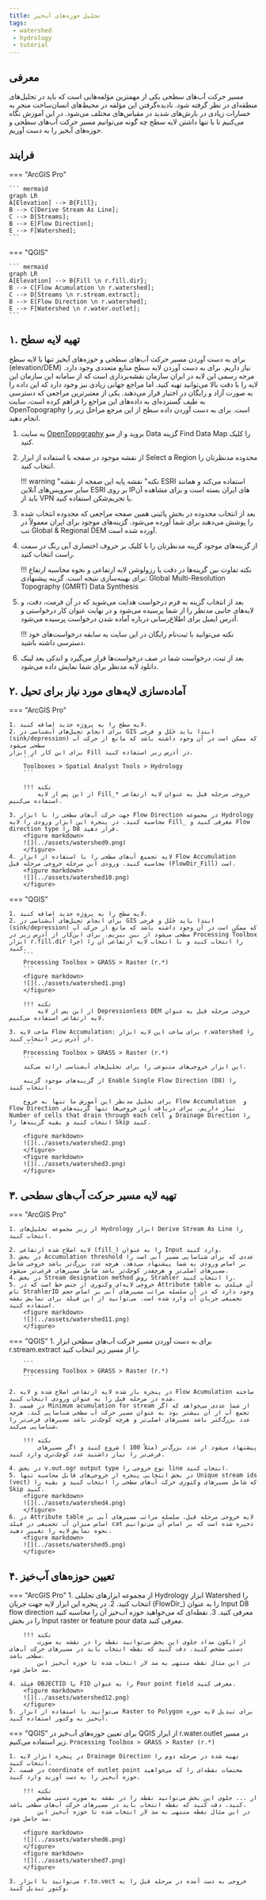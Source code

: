 ```yaml
---
title: تحلیل حوزه‌های آب‌خیز 
tags:
 - watershed
 - hydrology
 - tutorial
---
```


## معرفی
مسیر حرکت آب‌های سطحی یکی از مهمترین مؤلفه‌هایی است که باید در تحلیل‌های منطقه‌ای در نظر گرفته شود. نادیده‌گرفتن این مؤلفه‌ در محیط‌های انسان‌ساخت منجر به خسارات زیادی در بارش‌های شدید در مقیاس‌های مختلف می‌شود. در این آموزش نگاه می‌کنیم تا با تنها داشتن لایه سطح چه گونه می‌توانیم مسیر حرکت آب‌های سطحی و حوزه‌های آبخیز را به دست آوریم.

## فرایند

=== "ArcGIS Pro"

    ``` mermaid
    graph LR
    A[Elevation] --> B{Fill};
    B --> C[Derive Stream As Line];
    C --> D[Streams];
    B --> E[Flow Direction];
    E --> F[Watershed];
    ```
=== "QGIS"

    ``` mermaid
    graph LR
    A[Elevation] --> B{Fill \n r.fill.dir};
    B --> C[Flow Acumulation \n r.watershed];
    C --> D[Streams \n r.stream.extract];
    B --> E[Flow Direction \n r.watershed];
    E --> F[Watershed \n r.water.outlet];
    ```

## ۱. تهیه لایه سطح
برای به دست آوردن مسیر حرکت آب‌های سطحی و حوزه‌های آبخیز تنها با لایه سطح (elevation/DEM) نیاز داریم. برای به دست آوردن لایه سطح منابع متعددی وجود دارد. مرجه رسمی این لایه در ایران سازمان نقشه‌برداری است که از سامانه این سازمان این لایه را با دقت بالا می‌توانید تهیه کنید. اما مراجع جهانی زیادی نیز وجود دارد که این داده را به صورت آزاد و رایگان در اختیار قرار می‌دهند. یکی از معتبرترین مراجعی که دسترسی به طیف گسترده‌ای به داده‌های این مراجع را فراهم کرده است، سایت OpenTopography است. برای به دست آوردن داده سطح از این مرجع مراحل زیر را انجام دهید.

1. به سایت [OpenTopography](https://opentopography.org/) بروید و از منو Data گزینه Find Data Map را کلیک کنید.
2. از نقشه موجود در صفحه با استفاده از ابزار Select a Region محدوده مدنظرتان را انتخاب کنید.

    !!! warning "نکته"
        نقشه پایه این صفحه از نقشه ESRI استفاده می‌کند و همانند سایر سرویس‌های آنلاین ESRI بر روی IPهای ایران بسته است و برای مشاهده آن باید از VPN یا تحریم‌شکن استفاده کنید.

3. بعد از انتخاب محدوده در بخش پائینی همین صفحه مراجعی که محدوده انتخاب شده را پوشش می‌دهند برای شما آورده می‌شود. گزینه‌های موجود برای ایران معمولاً در تب Global & Regional DEM آورده شده است.
4. از گزینه‌های موجود گزینه مدنظرتان را با کلیک بر حروف اختصاری آبی رنگ در سمت راست انتخاب کنید.

    !!! نکته
        تفاوت بین گزینه‌ها در دقت یا رزولوشن لایه ارتفاعی و نحوه محاسبه ارتفاع برای بهینه‌سازی نتیجه است. 
        گزینه پیشنهادی: Global Multi-Resolution Topography (GMRT) Data Synthesis 

5. بعد از انتخاب گزینه به فرم درخواست هدایت می‌شوید که در آن فرمت، دقت، و لایه‌های جانبی مدنظر را از شما پرسیده می‌شود و در نهایت عنوان کار درخواستی و آدرس ایمیل برای اطلاع‌رسانی درباره آماده شدن درخواست پرسیده می‌شود.

    !!! نکته
        می‌توانید با ثبت‌نام رایگان در این سایت به سابقه درخواست‌های خود دسترسی داشته باشید.

6. بعد از ثبت، درخواست شما در صف درخواست‌ها قرار می‌گیرد و اندکی بعد لینک دانلود لایه مدنظر برای شما نمایش داده می‌شود.

## ۲. آماده‌سازی لایه‌های مورد نیاز برای تحیل

=== "ArcGIS Pro"
    
    1. لایه سطح را به پروژه جدید اضافه کنید.
    2. برای انجام تحیل‌های آب‌شناسی در GIS ابتدا باید خَلل و فرجی (sink/depression) که ممکن است در آن وجود داشته باشد که مانع از حرکت آب سطحی می‌شود 
    برای این کار از ابزار Fill در آدرس زیر استفاده کنید.
        ```
        Toolboxes > Spatial Analyst Tools > Hydrology 
        ```

        !!! نکته
            از این‌ پس از لایه Fill_* خروجی مرحله قبل به عنوان لایه ارتفاعی استفاده می‌کنیم.

    3. جهت حرکت آب‌های سطحی را با ابزار Flow Direction در مجموعه Hydrology محاسبه کنید. در پنجره این ابزار ورودی را لایه Fill_ معرفی کنید و Flow direction type را D8 قرار دهید.
        <figure markdown>
        ![](../assets/watershed9.png)
        </figure>
    4. لایه تجمیع آب‌های سطحی را با استفاده از ابزار Flow Accumulation محاسبه کنید. ورودی این مرحله خروجی مرحله قبل (FlowDir_Fill) است. 
        <figure markdown>
        ![](../assets/watershed10.png)
        </figure>



=== "QGIS"

    1. لایه سطح را به پروژه جدید اضافه کنید.
    2. برای انجام تحیل‌های آب‌شناسی در GIS ابتدا باید خَلل و فرجی (sink/depression) که ممکن است در آن وجود داشته باشد که مانع از حرکت آب سطحی می‌شود از بین ببریم. برای این‌کار از آدرس زیر در Processing Toolbox ابزار r.fill.dir را انتخاب کنید و با انتخاب لایه ارتفاعی آن را اجرا کنید.
        ```
        Processing Toolbox > GRASS > Raster (r.*) 
        ```
        <figure markdown>
        ![](../assets/watershed1.png)
        </figure>

        !!! نکته
            از این‌ پس از لایه Depressionless DEM خروجی مرحله قبل به عنوان لایه ارتفاعی استفاده می‌کنیم.

    3. ساخت لایه Flow Accumulation: برای ساخت این لایه ابزار r.watershed را از آدرس زیر انتخاب کنید. 
        ```
        Processing Toolbox > GRASS > Raster (r.*) 
        ```
        این ابزار خروجی‌های متنوعی را برای تحلیل‌های آب‌شناسی ارائه می‌کند.

        از گزینه‌های موجود گزینه Enable Single Flow Direction (D8) را انتخاب کنید. 
 
        برای تحلیل مدنظر این آموزش ما تنها به خروج Flow Accumulation  و Flow Direction نیاز داریم. برای دریافت این خروجی‌ها تنها گزینه‌های  Number of cells that drain through each cell و Drainage Direction را انتخاب کنید و بقیه گزینه‌ها را Skip کنید.

        <figure markdown>
        ![](../assets/watershed2.png)
        </figure>
        <figure markdown>
        ![](../assets/watershed3.png)
        </figure>

## ۳. تهیه لایه مسیر حرکت آب‌های سطحی

=== "ArcGIS Pro"

    1. از زیر مجموعه تحلیل‌های Hydrology ابزار Derive Stream As Line را انتخاب کنید.

    2. لایه اصلاح شده ارتفاعی (fill_) را به عنوان Input وارد کنید.
    3. در بخش Accumulation threshold عددی که برای شناسایی مسیر آبی است را بر اساس ورودی به شما پیشنهاد می‌دهد. هرچه عدد بزرگ‌تر باشد خروجی شامل مسیرهای اصلی‌تر و هرچقدر کوچک‌تر باشد شامل مسیرهای فرعی‌تر می‌شود.
    4. در بخش Stream designation method روش Strahler را انتخاب کنید.
    5. خروجی لایه‌ای وکتوری از جنس خط است که در Attribute table آن فیلدی به نام StrahlerID وجود دارد که در آن سلسله مراتب مسیرهای آبی بر اساس حجم تجمیعی جریان آب وارد شده است. می‌توانید از این فیلد برای نمایش نقشه استفاده کنید.
        <figure markdown>
        ![](../assets/watershed11.png)
        </figure>


=== "QGIS"
    1. برای به دست آوردن مسیر حرکت آب‌های سطحی ابزار r.stream.extract را از مسیر زیر انتخاب کنید.

        ```
        Processing Toolbox > GRASS > Raster (r.*) 
        ```

    2. در پنجره باز شده لایه ارتفاعی اصلاح شده و لایه Flow Acumulation ساخته شده در مرحله قبل را به عنوان ورودی انتخاب کنید. 
    3. در قسمت Minimum acumulation for stream از شما عددی می‌خواهد که اگر تجمع آب از آن بیشتر بود به عنوان مسیر حرکت آب سطحی شناسایی کند. هرچه عدد بزرگ‌کتر باشد مسیرهای اصلی‌تر و هرچه کوچک‌تر باشد مسیرهای فرعی‌تر را شناسایی می‌کند.

        !!! نکته
            پیشنهاد می‌شود از عدد بزرگ‌تر (مثلاً 100 ) شروع کنید و اگر مسیرهای فرعی‌تر را نیاز داشتید عدد کوچک‌تری وارد کنید.

    4. در بخش v.out.ogr output type نوع خروجی را line انتخاب کنید.
    5. در بخش انتخایی پنجره از خروجی‌های قابل محاسبه تنها Unique stream ids (vect) که شامل مسیرهای وکتوری حرکت آب‌های سطحی را انتخاب کنید و بقیه را Skip کنید.
        <figure markdown>
        ![](../assets/watershed4.png)
        </figure>
    6. در Attribute table لایه خروجی مرحله قبل، سلسله مراتب مسیرهای آبی بر اساس میزان آب تجمیعی در فیلد cat ذخیره شده است که بر اساس آن می‌توانیم نحوه نمایش لایه را تغییر دهید.
        <figure markdown>
        ![](../assets/watershed5.png)
        </figure>

## ۴. تعیین حوزه‌های آب‌خیز

=== "ArcGIS Pro"
    1. از مجموعه ابزارهای تحلیلی Hydrology ابزار Watershed را انتخاب کنید.
    2. در پنجره این ابزار لایه جهت جریان (FlowDir_) را به عنوان Input D8 flow direction معرفی کنید.
    3. نقطه‌ای که می‌خواهید حوزه آب‌خیز آن را محاسبه کنید را در بخش Input raster or feature pour data معرفی کنید. 

        !!! نکته
            از ایکون مداد جلوی این بخش می‌توانید نقطه را در نقشه به صورت دستی مشخص کنید. دقت کنید که نقطه انتخاب باید در مسیرهای حرکت آب‌های سطحی باشد.
            در این مثال نقطه منتهی به سد لار انتخاب شده تا حوزه آب‌خیز این سد حاصل شود.

    4. فیلد OBJECTID یا FID را به عنوان Pour point field معرفی کنید.
        <figure markdown>
        ![](../assets/watershed12.png)
        </figure>
    5. می‌توانید با استفاده از ابزار Raster to Polygon برای تبدیل لایه حوزه آب‌خیز به وکتور استفاده کنید.

=== "QGIS"
    برای تعیین حوزه‌های آب‌خیز در QGIS از ابزار r.water.outlet در مسیر زیر استفاده می‌کنیم.
        ```
        Processing Toolbox > GRASS > Raster (r.*) 
        ```

    1. در پنجره ابزار لایه Drainage Direction تهیه شده در مرحله دوم را انتخاب کنید.
    2. در قسمت coordinate of outlet point مختصات نقطه‌ای را که می‌خواهید حوزه آب‌خیز را به دست آورید وارد کنید. 

        !!! نکته
            از ... جلوی این بخش می‌توانید نقطه را در نقشه به صورت دستی مشخص کنید. دقت کنید که نقطه انتخاب باید در مسیرهای حرکت آب‌های سطحی باشد.
            در این مثال نقطه منتهی به سد لار انتخاب شده تا حوزه آب‌خیز این سد حاصل شود.
        
        <figure markdown>
        ![](../assets/watershed6.png)
        </figure>
        <figure markdown>
        ![](../assets/watershed7.png)
        </figure>

    3. می‌توانید با ابزار r.to.vect خروجی به دست آمده در مرحله قبل را به وکتور تبدیل کنید.